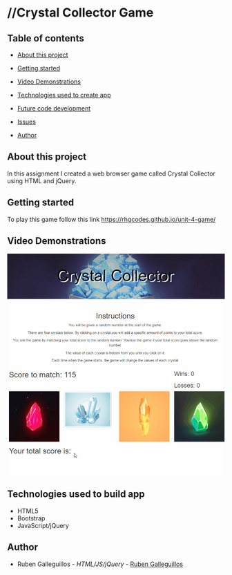 # //Crystal Collector Game

## Table of contents
  * [About this project](#about-this-project)
  * [Getting started](#getting-started)

  * [Video Demonstrations](#demo)
  * [Technologies used to create app](#technologies-used)
  * [Future code development](#feature-enhancements)
  * [Issues](#issues)
  * [Author](#author)

## <a name="about-this-project"></a> About this project
<p>In this assignment I created a web browser game called Crystal Collector using HTML and jQuery.</p>

## <a name="getting-started"></a> Getting started
To play this game follow this link https://rhgcodes.github.io/unit-4-game/

## <a name="demo"></a> Video Demonstrations

![](Demo.gif)

## <a name="technologies-used"></a> Technologies used to build app

  * HTML5
  * Bootstrap
  * JavaScript/jQuery

## <a name="author"></a> Author

* Ruben Galleguillos - *HTML/JS/jQuery* - [Ruben Galleguillos](https://github.com/rhgcodes)